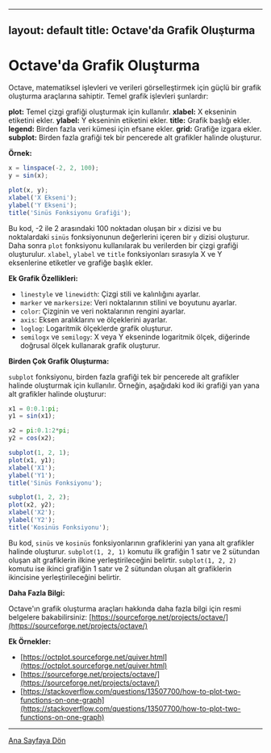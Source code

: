 
---
layout: default
title: Octave'da Grafik Oluşturma
---
# Octave'da Grafik Oluşturma

Octave, matematiksel işlevleri ve verileri görselleştirmek için güçlü bir grafik oluşturma araçlarına sahiptir. Temel grafik işlevleri şunlardır:

**plot:** Temel çizgi grafiği oluşturmak için kullanılır.
**xlabel:** X ekseninin etiketini ekler.
**ylabel:** Y ekseninin etiketini ekler.
**title:** Grafik başlığı ekler.
**legend:** Birden fazla veri kümesi için efsane ekler.
**grid:** Grafiğe izgara ekler.
**subplot:** Birden fazla grafiği tek bir pencerede alt grafikler halinde oluşturur.

**Örnek:**

```octave
x = linspace(-2, 2, 100);
y = sin(x);

plot(x, y);
xlabel('X Ekseni');
ylabel('Y Ekseni');
title('Sinüs Fonksiyonu Grafiği');
```

Bu kod, -2 ile 2 arasındaki 100 noktadan oluşan bir `x` dizisi ve bu noktalardaki `sinüs` fonksiyonunun değerlerini içeren bir `y` dizisi oluşturur. Daha sonra `plot` fonksiyonu kullanılarak bu verilerden bir çizgi grafiği oluşturulur. `xlabel`, `ylabel` ve `title` fonksiyonları sırasıyla X ve Y eksenlerine etiketler ve grafiğe başlık ekler.

**Ek Grafik Özellikleri:**

* `linestyle` ve `linewidth`: Çizgi stili ve kalınlığını ayarlar.
* `marker` ve `markersize`: Veri noktalarının stilini ve boyutunu ayarlar.
* `color`: Çizginin ve veri noktalarının rengini ayarlar.
* `axis`: Eksen aralıklarını ve ölçeklerini ayarlar.
* `loglog`: Logaritmik ölçeklerde grafik oluşturur.
* `semilogx` ve `semilogy`: X veya Y ekseninde logaritmik ölçek, diğerinde doğrusal ölçek kullanarak grafik oluşturur.

**Birden Çok Grafik Oluşturma:**

`subplot` fonksiyonu, birden fazla grafiği tek bir pencerede alt grafikler halinde oluşturmak için kullanılır. Örneğin, aşağıdaki kod iki grafiği yan yana alt grafikler halinde oluşturur:

```octave
x1 = 0:0.1:pi;
y1 = sin(x1);

x2 = pi:0.1:2*pi;
y2 = cos(x2);

subplot(1, 2, 1);
plot(x1, y1);
xlabel('X1');
ylabel('Y1');
title('Sinüs Fonksiyonu');

subplot(1, 2, 2);
plot(x2, y2);
xlabel('X2');
ylabel('Y2');
title('Kosinüs Fonksiyonu');
```

Bu kod, `sinüs` ve `kosinüs` fonksiyonlarının grafiklerini yan yana alt grafikler halinde oluşturur. `subplot(1, 2, 1)` komutu ilk grafiğin 1 satır ve 2 sütundan oluşan alt grafiklerin ilkine yerleştirileceğini belirtir. `subplot(1, 2, 2)` komutu ise ikinci grafiğin 1 satır ve 2 sütundan oluşan alt grafiklerin ikincisine yerleştirileceğini belirtir.

**Daha Fazla Bilgi:**

Octave'ın grafik oluşturma araçları hakkında daha fazla bilgi için resmi belgelere bakabilirsiniz: [https://sourceforge.net/projects/octave/](https://sourceforge.net/projects/octave/)

**Ek Örnekler:**

* [https://octplot.sourceforge.net/quiver.html](https://octplot.sourceforge.net/quiver.html)
* [https://sourceforge.net/projects/octave/](https://sourceforge.net/projects/octave/)
* [https://stackoverflow.com/questions/13507700/how-to-plot-two-functions-on-one-graph](https://stackoverflow.com/questions/13507700/how-to-plot-two-functions-on-one-graph)

---
[Ana Sayfaya Dön](./)

